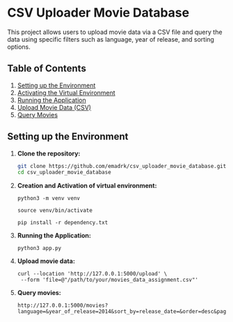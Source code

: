 # CSV Uploader Movie Database

This project allows users to upload movie data via a CSV file and query the data using specific filters such as language, year of release, and sorting options.

## Table of Contents
1. [Setting up the Environment](#setting-up-the-environment)
2. [Activating the Virtual Environment](#activating-the-virtual-environment)
3. [Running the Application](#running-the-application)
4. [Upload Movie Data (CSV)](#upload-movie-data)
5. [Query Movies](#query-movies)

## Setting up the Environment

1. **Clone the repository:**
   ```bash
   git clone https://github.com/emadrk/csv_uploader_movie_database.git
   cd csv_uploader_movie_database
   ```

2. **Creation and Activation of virtual environment:**
   ```
   python3 -m venv venv
   ```

   ```
   source venv/bin/activate

   ```

    ```
   pip install -r dependency.txt

   ```

3. **Running the Application:**
   ```
   python3 app.py
   ```

4. **Upload movie data:**
   ```
   curl --location 'http://127.0.0.1:5000/upload' \
    --form 'file=@"/path/to/your/movies_data_assignment.csv"'
   ```  

5. **Query movies:**
   ```
   http://127.0.0.1:5000/movies?language=&year_of_release=2014&sort_by=release_date=&order=desc&page=1&per_page=10
   ```

